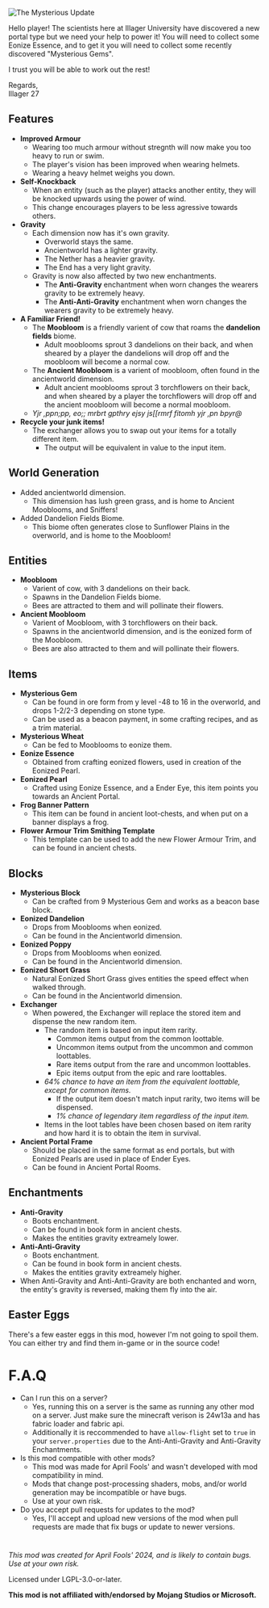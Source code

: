 ![The Mysterious Update](https://cdn.modrinth.com/data/HHUWTI5h/images/bd384484d516f3d606519f9038a104d684f7b99c.png)

Hello player! The scientists here at Illager University have discovered a new portal type but we need your help to power it! You will need to collect some Eonize Essence, and to get it you will need to collect some recently discovered "Mysterious Gems".

I trust you will be able to work out the rest!

Regards,  
Illager 27

## Features
- **Improved Armour**
  - Wearing too much armour without stregnth will now make you too heavy to run or swim.
  - The player's vision has been improved when wearing helmets.
  - Wearing a heavy helmet weighs you down.
- **Self-Knockback**
  - When an entity (such as the player) attacks another entity, they will be knocked upwards using the power of wind.
  - This change encourages players to be less agressive towards others.
- **Gravity**
  - Each dimension now has it's own gravity.
    - Overworld stays the same.
    - Ancientworld has a lighter gravity.
    - The Nether has a heavier gravity.
    - The End has a very light gravity.
  - Gravity is now also affected by two new enchantments.
    - The **Anti-Gravity** enchantment when worn changes the wearers gravity to be extremely heavy.
    - The **Anti-Anti-Gravity** enchantment when worn changes the wearers gravity to be extremely heavy.
- **A Familiar Friend!**
  - The **Moobloom** is a friendly varient of cow that roams the **dandelion fields** biome.
    - Adult mooblooms sprout 3 dandelions on their back, and when sheared by a player the dandelions will drop off and the moobloom will become a normal cow.
  - The **Ancient Moobloom** is a varient of moobloom, often found in the ancientworld dimension.
    - Adult ancient mooblooms sprout 3 torchflowers on their back, and when sheared by a player the torchflowers will drop off and the ancient moobloom will become a normal moobloom.
  - _Yjr ,ppn;pp, eo;; mrbrt gpthry ejsy js[[rmrf fitomh yjr ,pn bpyr@_
- **Recycle your junk items!**
  - The exchanger allows you to swap out your items for a totally different item.
    - The output will be equivalent in value to the input item.

## World Generation
- Added ancientworld dimension.
  - This dimension has lush green grass, and is home to Ancient Mooblooms, and Sniffers!
- Added Dandelion Fields Biome.
  - This biome often generates close to Sunflower Plains in the overworld, and is home to the Moobloom!

## Entities
- **Moobloom**
  - Varient of cow, with 3 dandelions on their back.
  - Spawns in the Dandelion Fields biome.
  - Bees are attracted to them and will pollinate their flowers.
- **Ancient Moobloom**
  - Varient of Moobloom, with 3 torchflowers on their back.
  - Spawns in the ancientworld dimension, and is the eonized form of the Moobloom.
  - Bees are also attracted to them and will pollinate their flowers.

## Items
- **Mysterious Gem**
  - Can be found in ore form from y level -48 to 16 in the overworld, and drops 1-2/2-3 depending on stone type.
  - Can be used as a beacon payment, in some crafting recipes, and as a trim material.
- **Mysterious Wheat**
  - Can be fed to Mooblooms to eonize them.
- **Eonize Essence**
  - Obtained from crafting eonized flowers, used in creation of the Eonized Pearl.
- **Eonized Pearl**
  - Crafted using Eonize Essence, and a Ender Eye, this item points you towards an Ancient Portal.
- **Frog Banner Pattern**
  - This item can be found in ancient loot-chests, and when put on a banner displays a frog.
- **Flower Armour Trim Smithing Template**
  - This template can be used to add the new Flower Armour Trim, and can be found in ancient chests.

## Blocks
- **Mysterious Block**
  - Can be crafted from 9 Mysterious Gem and works as a beacon base block.
- **Eonized Dandelion**
  - Drops from Mooblooms when eonized.
  - Can be found in the Ancientworld dimension.
- **Eonized Poppy**
  - Drops from Mooblooms when eonized.
  - Can be found in the Ancientworld dimension.
- **Eonized Short Grass**
  - Natural Eonized Short Grass gives entities the speed effect when walked through.
  - Can be found in the Ancientworld dimension.
- **Exchanger**
  - When powered, the Exchanger will replace the stored item and dispense the new random item.
    - The random item is based on input item rarity.
      - Common items output from the common loottable.
      - Uncommon items output from the uncommon and common loottables.
      - Rare items output from the rare and uncommon loottables.
      - Epic items output from the epic and rare loottables.
    - _64% chance to have an item from the equivalent loottable, except for common items._
      - If the output item doesn't match input rarity, two items will be dispensed.
      - _1% chance of legendary item regardless of the input item._
    - Items in the loot tables have been chosen based on item rarity and how hard it is to obtain the item in survival.
- **Ancient Portal Frame**
  - Should be placed in the same format as end portals, but with Eonized Pearls are used in place of Ender Eyes.
  - Can be found in Ancient Portal Rooms.

## Enchantments
- **Anti-Gravity**
  - Boots enchantment.
  - Can be found in book form in ancient chests.
  - Makes the entities gravity extreamely lower.
- **Anti-Anti-Gravity**
  - Boots enchantment.
  - Can be found in book form in ancient chests.
  - Makes the entities gravity extreamely higher.
- When Anti-Gravity and Anti-Anti-Gravity are both enchanted and worn, the entity's gravity is reversed, making them fly into the air.

## Easter Eggs
There's a few easter eggs in this mod, however I'm not going to spoil them. You can either try and find them in-game or in the source code!

# F.A.Q
- Can I run this on a server?
  - Yes, running this on a server is the same as running any other mod on a server. Just make sure the minecraft verison is 24w13a and has fabric loader and fabric api.
  - Additionally it is reccommended to have `allow-flight` set to `true` in your `server.properties` due to the Anti-Anti-Gravity and Anti-Gravity Enchantments.
- Is this mod compatible with other mods?
  - This mod was made for April Fools' and wasn't developed with mod compatibility in mind.
  - Mods that change post-processing shaders, mobs, and/or world generation may be incompatible or have bugs.
  - Use at your own risk.
- Do you accept pull requests for updates to the mod?
  - Yes, I'll accept and upload new versions of the mod when pull requests are made that fix bugs or update to newer versions.

#
_This mod was created for April Fools' 2024, and is likely to contain bugs. Use at your own risk._  

Licensed under LGPL-3.0-or-later.  

**This mod is not affiliated with/endorsed by Mojang Studios or Microsoft.**